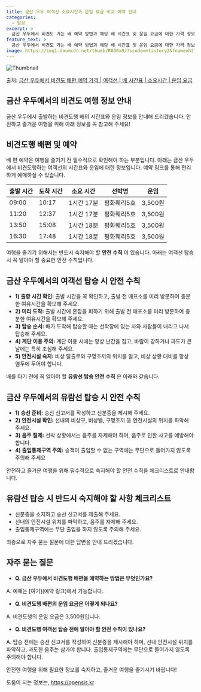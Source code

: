```yaml
---
title: 금산 우두 여객선 소요시간과 운임 요금 비교 예약 안내
categories:
  - 일상
excerpt: >
  금산 우두에서 비견도 가는 배 예약 방법과 해당 배 시간표 및 운임 요금에 대한 가격 정보를 안내 드리겠습니다. 안전하고 재밋는 비견도행 여행을 위해 아래 정보 참고하시기 바랍니다. 비견도행 배편 예약하기 👈 클릭금산 우두에서 비견도행 배 시간표출발 시간도착 시간소요 시간선박명요금09:0010:171시간 17분평화훼리5호3,500원11:2012:371시간 17분평화훼리5호3,500원13:5015:081시간 18분평화훼리5호3,500원16:3017:481시간 18분평화훼리5호3,500원비견도행 배편 예약하기 👈 클릭금산 우두에서 비견도행 여객선 탑승 시 이용수칙금산 우두에서 비견도행하는 여객선에 탑승하기 전 꼭 숙지해야 할 중요한 안전수칙을 소개합니다. 중요한 내용: 선박 출항 전 출발 시간과 매표소 방문..
feature_text: >
  금산 우두에서 비견도 가는 배 예약 방법과 해당 배 시간표 및 운임 요금에 대한 가격 정보를 안내 드리겠습니다. 안전하고 재밋는 비견도행 여행을 위해 아래 정보 참고하시기 바랍니다. 비견도행 배편 예약하기 👈 클릭금산 우두에서 비견도행 배 시간표출발 시간도착 시간소요 시간선박명요금09:0010:171시간 17분평화훼리5호3,500원11:2012:371시간 17분평화훼리5호3,500원13:5015:081시간 18분평화훼리5호3,500원16:3017:481시간 18분평화훼리5호3,500원비견도행 배편 예약하기 👈 클릭금산 우두에서 비견도행 여객선 탑승 시 이용수칙금산 우두에서 비견도행하는 여객선에 탑승하기 전 꼭 숙지해야 할 중요한 안전수칙을 소개합니다. 중요한 내용: 선박 출항 전 출발 시간과 매표소 방문..
image: https://img1.daumcdn.net/thumb/R800x0/?scode=mtistory2&fname=https%3A%2F%2Fblog.kakaocdn.net%2Fdn%2FGWmsK%2FbtsHCuEDTgk%2FSK1L3lJp20Cj6mlhduzlz1%2Fimg.webp
---
```


![Thumbnail](https://img1.daumcdn.net/thumb/R800x0/?scode=mtistory2&fname=https%3A%2F%2Fblog.kakaocdn.net%2Fdn%2FGWmsK%2FbtsHCuEDTgk%2FSK1L3lJp20Cj6mlhduzlz1%2Fimg.webp)

<p>출처: <a href="https://opensis.kr/entry/%EA%B8%88%EC%82%B0-%EC%9A%B0%EB%91%90%EC%97%90%EC%84%9C-%EB%B9%84%EA%B2%AC%EB%8F%84-%EB%B0%B0%ED%8E%B8-%EC%98%88%EC%95%BD-%EA%B0%80%EA%B2%A9-%EC%97%AC%EA%B0%9D%EC%84%A0-%EB%B0%B0-%EC%8B%9C%EA%B0%84%ED%91%9C-%EC%86%8C%EC%9A%94%EC%8B%9C%EA%B0%84-%EC%9A%B4%EC%9E%84-%EC%9A%94%EA%B8%88" rel="dofollow">금산 우두에서 비견도 배편 예약 가격 | 여객선 | 배 시간표 | 소요시간 | 운임 요금</a> </p>

## 금산 우두에서의 비견도 여행 정보 안내

금산 우두에서 출발하는 비견도행 배의 시간표와 운임 정보를 안내해 드리겠습니다. 안전하고 즐거운 여행을 위해 아래 정보를 꼭 참고해 주세요!

## 비견도행 배편 및 예약

배 편 예약은 여행을 즐기기 전 필수적으로 확인해야 하는 부분입니다. 아래는 금산 우두에서 비견도행하는 여객선의 시간표와 운임에 대한
정보입니다. 예약 링크를 통해 편리하게 예매하실 수 있습니다.

**출발 시간** | **도착 시간** | **소요 시간** | **선박명** | **운임**  
---|---|---|---|---  
09:00 | 10:17 | 1시간 17분 | 평화훼리5호 | 3,500원  
11:20 | 12:37 | 1시간 17분 | 평화훼리5호 | 3,500원  
13:50 | 15:08 | 1시간 18분 | 평화훼리5호 | 3,500원  
16:30 | 17:48 | 1시간 18분 | 평화훼리5호 | 3,500원  
  
여행을 즐기기 위해서는 반드시 숙지해야 할 **안전 수칙** 이 있습니다. 아래는 여객선 탑승 시 꼭 알아야 할 중요한 안전 수칙입니다.

## 금산 우두에서의 여객선 탑승 시 안전 수칙

  * **1) 출항 시간 확인:** 출발 시간을 꼭 확인하고, 출발 전 매표소를 미리 방문하여 충분한 여유시간을 확보해 주세요.
  * **2) 미리 도착:** 출발 시간에 혼잡을 피하기 위해 출발 전 매표소를 미리 방문하여 충분한 여유시간을 확보해 주세요.
  * **3) 탑승 순서:** 배가 도착해 탑승할 때는 선착장에 있는 차와 사람들이 내리고 나서 탑승해 주세요.
  * **4) 계단 이용 주의:** 계단 이용 시에는 항상 난간을 잡고, 바람이 강하거나 파도가 큰 날에는 특히 조심해 주세요.
  * **5) 안전시설 숙지:** 비상 탈출로와 구명조끼의 위치를 알고, 비상 상황 대비를 항상 염두에 두어야 합니다.

배를 타기 전에 꼭 알아야 할 **유람선 탑승 안전 수칙** 은 아래와 같습니다.

## 금산 우두에서의 유람선 탑승 시 안전 수칙

  * **1) 승선 준비:** 승선 신고서를 작성하고 신분증을 제시해 주세요.
  * **2) 안전시설 확인:** 선내의 비상구, 비상벨, 구명조끼 등 안전시설의 위치를 파악해 주세요.
  * **3) 음주 절제:** 선박 상황에서는 음주를 자제해야 하며, 음주로 인한 사고를 예방해야 합니다.
  * **4) 출입통제구역 주의:** 승객이 출입할 수 없는 구역에는 무단으로 들어가지 않도록 주의해 주세요

안전하고 즐거운 여행을 위해 필수적으로 숙지해야 할 안전 수칙을 체크리스트로 안내합니다.

## 유람선 탑승 시 반드시 숙지해야 할 사항 체크리스트

  * 신분증을 소지하고 승선 신고서를 제출해 주세요.
  * 선내의 안전시설 위치를 파악하고, 음주를 자제해 주세요.
  * 출입통제구역에는 무단 출입을 하지 않도록 주의해 주세요.

최종으로 자주 묻는 질문에 대한 답변을 안내 드리겠습니다.

## 자주 묻는 질문

  * **Q. 금산 우두에서 비견도행 배편을 예약하는 방법은 무엇인가요?**

A. 예매는 [여기](예약 링크)에서 가능합니다.

  * **Q. 비견도행 배편의 운임 요금은 어떻게 되나요?**

A. 비견도행의 운임 요금은 3,500원입니다.

  * **Q. 비견도행 여객선 탑승 전에 알아야 할 안전 수칙이 있나요?**

A. 탑승 전에는 승선 신고서를 작성하여 신분증을 제시해야 하며, 선내 안전시설 위치를 파악하고, 과도한 음주는 삼가야 합니다.
출입통제구역에는 무단으로 들어가지 않도록 주의해야 합니다.

안전한 여행을 위해 필요한 정보를 숙지하고, 즐거운 여행을 즐기시기 바랍니다!



 

도움이 되는 정보는, <a href="https://opensis.kr" rel="dofollow">https://opensis.kr</a>


